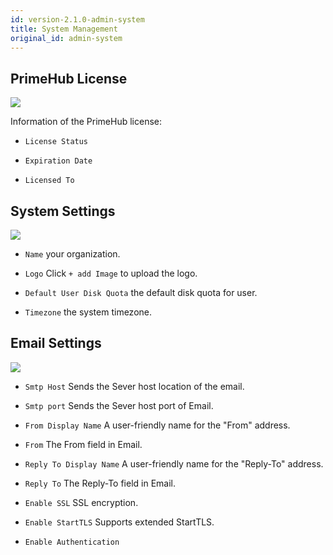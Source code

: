 ```yaml
---
id: version-2.1.0-admin-system
title: System Management
original_id: admin-system
---
```


## PrimeHub License

![](assets/license_key_v24.png)

Information of the PrimeHub license:

+ `License Status`

+ `Expiration Date`

+ `Licensed To`

## System Settings

![](assets/system_1_v24.png)

+ `Name` your organization.

+ `Logo` Click `+ add Image` to upload the logo.

+ `Default User Disk Quota` the default disk quota for user.

+ `Timezone` the system timezone.


## Email Settings

![](assets/system_2_v26.png)

+ `Smtp Host` Sends the Sever host location of the email.

+ `Smtp port` Sends the Sever host port of Email.

+ `From Display Name` A user-friendly name for the "From" address.

+ `From` The From field in Email.

+ `Reply To Display Name` A user-friendly name for the "Reply-To" address.

+ `Reply To` The Reply-To field in Email.

+ `Enable SSL` SSL encryption.

+ `Enable StartTLS` Supports extended StartTLS.

+ `Enable Authentication`
